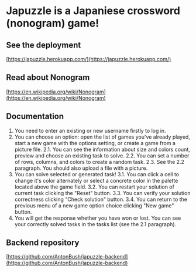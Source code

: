 # Japuzzle is a Japaniese crossword (nonogram) game!

## See the deployment

[https://japuzzle.herokuapp.com/](https://japuzzle.herokuapp.com/)

## Read about Nonogram

[https://en.wikipedia.org/wiki/Nonogram](https://en.wikipedia.org/wiki/Nonogram)

## Documentation

1. You need to enter an existing or new username firstly to log in.
2. You can choose an option: open the list of games you've already played, start a new game with the options setting, or create a game from a picture file.
   2.1. You can see the information about size and colors count, preview and choose an existing task to solve.
   2.2. You can set a number of rows, columns, and colors to create a random task.
   2.3. See the 2.2 paragraph. You should also upload a file with a picture.
3. You can solve selected or generated task!
   3.1. You can click a cell to change it's color alternately or select a concrete color in the palette located above the game field.
   3.2. You can restart your solution of current task clicking the "Reset" button.
   3.3. You can verify your solution correctness clicking "Check solution" button.
   3.4. You can return to the previous menu of a new game option choice clicking "New game" button.
4. You will get the response whether you have won or lost. You can see your correctly solved tasks in the tasks list (see the 2.1 paragraph).

## Backend repository

[https://github.com/AntonBush/japuzzle-backend](https://github.com/AntonBush/japuzzle-backend)
